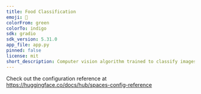 ```yaml
---
title: Food Classification
emoji: 🐨
colorFrom: green
colorTo: indigo
sdk: gradio
sdk_version: 5.31.0
app_file: app.py
pinned: false
license: mit
short_description: Computer vision algorithm trained to classify images of foo
---
```


Check out the configuration reference at https://huggingface.co/docs/hub/spaces-config-reference
